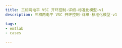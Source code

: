 ```yaml
---
title: 三相两电平 VSC 开环控制-详细-标准化模型-v1
description: 三相两电平 VSC 开环控制-详细-标准化模型-v1

tags:
- emtlab
- cases

---
```


<!-- import DocCardList from '@theme/DocCardList';

<DocCardList /> -->